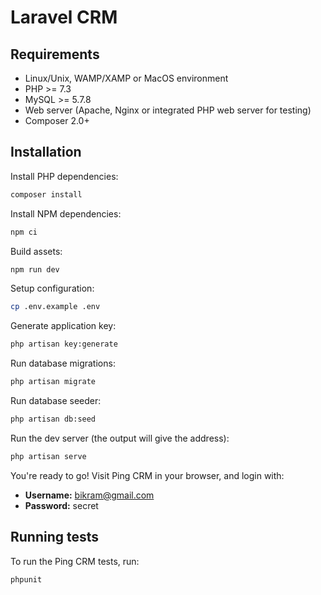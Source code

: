 # Laravel CRM

## Requirements 
 + Linux/Unix, WAMP/XAMP or MacOS environment
 + PHP >= 7.3
 + MySQL >= 5.7.8
 + Web server (Apache, Nginx or integrated PHP web server for testing)
 + Composer 2.0+

## Installation

Install PHP dependencies:

```sh
composer install
```

Install NPM dependencies:

```sh
npm ci
```

Build assets:

```sh
npm run dev
```

Setup configuration:

```sh
cp .env.example .env
```

Generate application key:

```sh
php artisan key:generate
```

Run database migrations:

```sh
php artisan migrate
```

Run database seeder:

```sh
php artisan db:seed
```

Run the dev server (the output will give the address):

```sh
php artisan serve
```

You're ready to go! Visit Ping CRM in your browser, and login with:

- **Username:** bikram@gmail.com
- **Password:** secret

## Running tests

To run the Ping CRM tests, run:

```
phpunit
```
